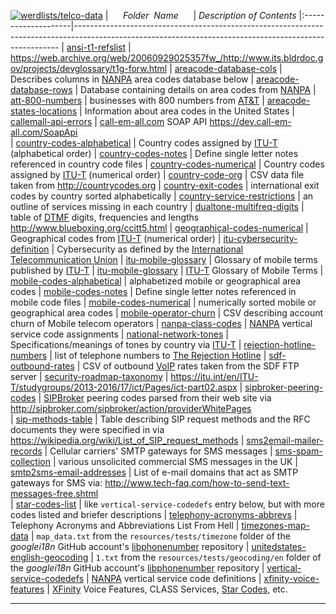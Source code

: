 [![werdlists/telco-data](https://img.shields.io/badge/werdlists-telco-data-purple.svg?logo=github&style=popout&longCache=true)](# "werdlists/telco-data")
|&nbsp;&nbsp;&nbsp;&nbsp;&nbsp;&nbsp;_Folder&nbsp;&nbsp;Name_&nbsp;&nbsp;&nbsp;&nbsp;&nbsp;&nbsp;| _Description of Contents_
|:--------------------|--------------------------------------------------------------------------------------------------------------------------------------------------------
| [ansi-t1-refslist](ansi-t1-refslist.txt) |  <https://web.archive.org/web/20060929025357fw_/http://www.its.bldrdoc.gov/projects/devglossary/t1g-forw.html> 
| [areacode-database-cols](areacode-database-cols.csv) |  Describes columns in [NANPA](https://www.nationalnanpa.com/ "North American Numbering Plan Association") area codes database below 
| [areacode-database-rows](areacode-database-rows.csv) |  Database containing details on area codes from [NANPA](https://www.nationalnanpa.com/ "North American Numbering Plan Association") 
| [att-800-numbers](att-800-numbers.txt) |  businesses with 800 numbers from [AT&T](https://att.net "American Telephone and Telegraph") 
| [areacode-states-locations](areacode-states-locations.txt) |  Information about area codes in the United States 
| [callemall-api-errors](callemall-api-errors.txt) | [call-em-all.com](https://call-em-all.com) SOAP API <https://dev.call-em-all.com/SoapApi>  
| [country-codes-alphabetical](country-codes-alphabetical.txt) |  Country codes assigned by [ITU-T](https://itu.int "International Telecommunication Union") (alphabetical order) 
| [country-codes-notes](country-codes-notes.txt) |  Define single letter notes referenced in country code files 
| [country-codes-numerical](country-codes-numerical.txt) |  Country codes assigned by [ITU-T](https://itu.int "International Telecommunication Union") (numerical order) 
| [country-code-org](country-code-org.csv) |  CSV data file taken from <http://countrycodes.org> 
| [country-exit-codes](country-exit-codes.txt) |  international exit codes by country sorted alphabetically 
| [country-service-restrictions](country-service-restrictions.txt) |  an outline of services missing in each country 
| [dualtone-multifreq-digits](dualtone-multifreq-digits.md) |  table of [DTMF](https://wikipedia.org/wiki/Dual-tone_multi-frequency_signaling "Dual Tone Multi-Frequency") digits, frequencies and lengths <http://www.blueboxing.org/ccitt5.html> 
| [geographical-codes-numerical](geographical-codes-numerical.txt) |  Geographical codes from [ITU-T](https://itu.int "International Telecommunication Union") (numerical order) 
| [itu-cybersecurity-definition](itu-cybersecurity-definition.md) |  Cybersecurity as defined by the [International Telecommunication Union](https://wikipedia.org/wiki/International_Telecommunication_Union) 
| [itu-mobile-glossary](itu-mobile-glossary.txt) |  Glossary of mobile terms published by [ITU-T](https://itu.int "International Telecommunication Union") 
| [itu-mobile-glossary](itu-mobile-glossary.txt) |  [ITU-T](https://itu.int "International Telecommunication Union") Glossary of Mobile Terms 
| [mobile-codes-alphabetical](mobile-codes-alphabetical.txt) |  alphabetized mobile or geographical area codes 
| [mobile-codes-notes](mobile-codes-notes.txt) |  Define single letter notes referenced in mobile code files 
| [mobile-codes-numerical](mobile-codes-numerical.txt) |  numerically sorted mobile or geographical area codes 
| [mobile-operator-churn](mobile-operator-churn.csv) |  CSV describing account churn of Mobile telecom operators 
| [nanpa-class-codes](nanpa-class-codes.txt) |  [NANPA](https://www.nationalnanpa.com "North American Numbering Plan Association") vertical service code assignments 
| [national-network-tones](national-network-tones.txt) |  Specifications/meanings of tones by country via [ITU-T](https://itu.int "International Telecommunication Union") 
| [rejection-hotline-numbers](rejection-hotline-numbers.txt) | list of telephone numbers to [The Rejection Hotline](https://rejectionhotline.com "RejectionHotline.com") 
| [sdf-outbound-rates](sdf-outbound-rates.csv.xz) |  CSV of outbound [VoIP](https://wikipedia.org/wiki/Voice_over_IP "Voice over IP") rates taken from the SDF FTP server 
| [security-roadmap-taxonomy](security-roadmap-taxonomy.md) |  <https://itu.int/en/ITU-T/studygroups/2013-2016/17/ict/Pages/ict-part02.aspx> 
| [sipbroker-peering-codes](sipbroker-peering-codes.txt) |  [SIPBroker](https://sipbroker.com) peering codes parsed from their web site via <http://sipbroker.com/sipbroker/action/providerWhitePages>  
| [sip-methods-table](sip-methods-table.md) |  Table describing SIP request methods and the RFC documents they were specified in via <https://wikipedia.org/wiki/List_of_SIP_request_methods>
| [sms2email-mailer-records](sms2email-mailer-records.txt) |  Cellular carriers' SMTP gateways for SMS messages 
| [sms-spam-collection](sms-spam-collection.txt) |  various unsolicited commercial SMS messages in the UK 
| [smtp2sms-email-addresses](smtp2sms-email-addresses.txt) | List of e-mail domains that act as SMTP gateways for SMS via: <http://www.tech-faq.com/how-to-send-text-messages-free.shtml>  
| [star-codes-list](star-codes-list.txt) |  like `vertical-service-codedefs` entry below, but with more codes listed and briefer descriptions 
| [telephony-acronyms-abbrevs](telephony-acronyms-abbrevs.txt) |  Telephony Acronyms and Abbreviations List From Hell 
| [timezones-map-data](timezones-map-data.txt) | `map_data.txt` from the `resources/tests/timezone` folder of the *googlei18n* GitHub account's [libphonenumber](https://github.com/googlei18n/libphonenumber) repository
| [unitedstates-english-geocoding](unitedstates-english-geocoding.txt) | `1.txt` from the `resources/tests/geocoding/en` folder of the *googlei18n* GitHub account's [libphonenumber](https://github.com/googlei18n/phonenumber) repository
| [vertical-service-codedefs](vertical-service-codedefs.txt) |  [NANPA](https://www.nationalnanpa.com "North American Numbering Plan Association") vertical service code definitions 
| [xfinity-voice-features](xfinity-voice-features.txt) |  [XFinity](https://my.xfinity.com/ "XFinity by Comcast") Voice Features, CLASS Services, [Star Codes](https://wikipedia.org/wiki/Vertical_service_code), etc. 

* * *


